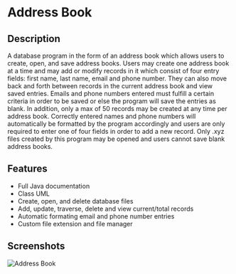 # Address Book

## Description
A database program in the form of an address book which allows users to create, open, and save
address books. Users may create one address book at a time and may add or modify records in it which
consist of four entry fields: first name, last name, email and phone number. They can also move back and 
forth between records in the current address book and view saved entries. Emails and phone numbers entered
must fulfill a certain criteria in order to be saved or else the program will save the entries as blank. 
In addition, only a max of 50 records may be created at any time per address book. Correctly entered
names and phone numbers will automatically be formatted by the program accordingly and users are only
required to enter one of four fields in order to add a new record. Only .xyz files created by this program
may be opened and users cannot save blank address books.

## Features
* Full Java documentation
* Class UML
* Create, open, and delete database files
* Add, update, traverse, delete and view current/total records
* Automatic formating email and phone number entries
* Custom file extension and file manager

## Screenshots
![Address Book](http://richarddang.com/images/portfolio/address-book.gif)
